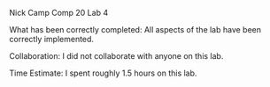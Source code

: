 Nick Camp
Comp 20
Lab 4

What has been correctly completed:
All aspects of the lab have been correctly implemented.

Collaboration:
I did not collaborate with anyone on this lab.

Time Estimate:
I spent roughly 1.5 hours on this lab.
